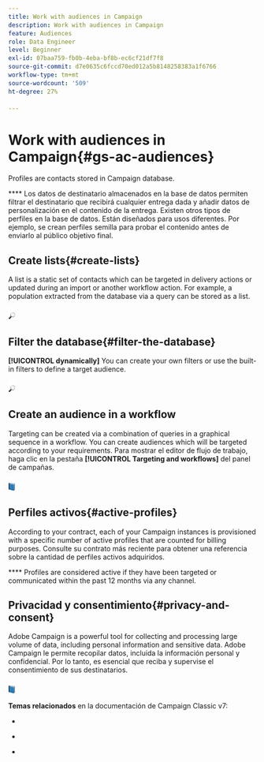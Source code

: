 ```yaml
---
title: Work with audiences in Campaign
description: Work with audiences in Campaign
feature: Audiences
role: Data Engineer
level: Beginner
exl-id: 07baa759-fb0b-4eba-bf8b-ec6cf21df7f8
source-git-commit: d7e0635c6fccd70ed012a5b8148258383a1f6766
workflow-type: tm+mt
source-wordcount: '509'
ht-degree: 27%

---
```


# Work with audiences in Campaign{#gs-ac-audiences}

Profiles are contacts stored in Campaign database.

**** Los datos de destinatario almacenados en la base de datos permiten filtrar el destinatario que recibirá cualquier entrega dada y añadir datos de personalización en el contenido de la entrega. Existen otros tipos de perfiles en la base de datos. Están diseñados para usos diferentes. Por ejemplo, se crean perfiles semilla para probar el contenido antes de enviarlo al público objetivo final.

[](../audiences/gs-audiences.md)

## Create lists{#create-lists}

A list is a static set of contacts which can be targeted in delivery actions or updated during an import or another workflow action. For example, a population extracted from the database via a query can be stored as a list.

![](../assets/do-not-localize/glass.png)[](../audiences/create-audiences.md)

## Filter the database{#filter-the-database}

**[!UICONTROL dynamically]** You can create your own filters or use the built-in filters to define a target audience.

![](../assets/do-not-localize/glass.png)[](../audiences/create-filters.md)

## Create an audience in a workflow

Targeting can be created via a combination of queries in a graphical sequence in a workflow. You can create audiences which will be targeted according to your requirements. Para mostrar el editor de flujo de trabajo, haga clic en la pestaña **[!UICONTROL Targeting and workflows]** del panel de campañas.

![](../assets/do-not-localize/book.png)[](https://experienceleague.adobe.com/docs/campaign-classic/using/orchestrating-campaigns/orchestrate-campaigns/marketing-campaign-target.html?lang=en#building-the-main-target-in-a-workflow)


## Perfiles activos{#active-profiles}

According to your contract, each of your Campaign instances is provisioned with a specific number of active profiles that are counted for billing purposes. Consulte su contrato más reciente para obtener una referencia sobre la cantidad de perfiles activos adquiridos.

****[](../dev/datamodel.md) Profiles are considered active if they have been targeted or communicated within the past 12 months via any channel.

<!--
You can monitor the number of active profiles used on your instances directly from Campaign Control Panel. 

![](../assets/do-not-localize/book.png) For more on this, refer to the [Control Panel documentation](https://docs.adobe.com/content/help/en/control-panel/using/performance-monitoring/active-profiles-monitoring.html).
-->

## Privacidad y consentimiento{#privacy-and-consent}

Adobe Campaign is a powerful tool for collecting and processing large volume of data, including personal information and sensitive data. Adobe Campaign le permite recopilar datos, incluida la información personal y confidencial. Por lo tanto, es esencial que reciba y supervise el consentimiento de sus destinatarios.

![](../assets/do-not-localize/book.png)[](https://experienceleague.adobe.com/docs/campaign-classic/using/getting-started/privacy/privacy-and-recommendations.html?lang=es)

**Temas relacionados** en la documentación de Campaign Classic v7:

* [](https://experienceleague.adobe.com/docs/campaign-classic/using/automating-with-workflows/introduction/building-a-workflow.html)

* [](https://experienceleague.adobe.com/docs/campaign-classic/using/orchestrating-campaigns/orchestrate-campaigns/marketing-campaign-target.html)

* [](https://experienceleague.adobe.com/docs/campaign-classic/using/automating-with-workflows/introduction/about-workflows.html)
